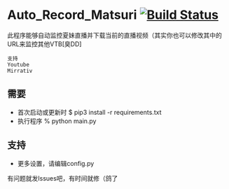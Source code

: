 Auto_Record_Matsuri [![Build Status](https://travis-ci.org/fzxiao233/Auto_Record_Matsuri.svg?branch=master)](https://travis-ci.org/fzxiao233/Auto_Record_Matsuri)
====
此程序能够自动监控夏妹直播并下载当前的直播视频（其实你也可以修改其中的URL来监控其他VTB[臭DD]

    支持
    Youtube
    Mirrativ
    

需要
------
- 首次启动或更新时
	$ pip3 install -r requirements.txt
- 执行程序
	% python main.py

支持
------
- 更多设置，请编辑config.py


有问题就发Issues吧，有时间就修（鸽了
